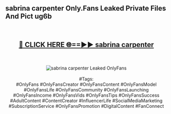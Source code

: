 <h2>sabrina carpenter Only.Fans Leaked Private Files And Pict ug6b</h2>
<br>
<div align="center">
<h2><a href="https://mediafiles.top/sabrina_carpenter" rel="nofollow">🔴 CLICK HERE 🌐==►► sabrina carpenter</a></h2>
<br>
<br>
<a href="https://mediafiles.top/sabrina_carpenter" rel="nofollow" data-target="animated-image.originalLink"><img src="https://i.ibb.co.com/WyWwxjT/player-gif2.gif" alt="sabrina carpenter Leaked OnlyFans" style="max-width: 100%; display: inline-block;" data-target="animated-image.originalImage"></a>
<br><br>
#Tags:
<br>
#OnlyFans #OnlyFansCreator #OnlyFansContent #OnlyFansModel #OnlyFansLife #OnlyFansCommunity #OnlyFansLaunching #OnlyFansIncome #OnlyFansVids #OnlyFansTips #OnlyFansSuccess #AdultContent #ContentCreator #InfluencerLife #SocialMediaMarketing #SubscriptionService #OnlyFansPromotion #DigitalContent #FanConnect
</div>
<br>